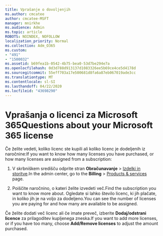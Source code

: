 ```yaml
---
title: Vprašanje o dovoljenjih
ms.author: cmcatee
author: cmcatee-MSFT
manager: mnirkhe
ms.audience: Admin
ms.topic: article
ROBOTS: NOINDEX, NOFOLLOW
localization_priority: Normal
ms.collection: Adm_O365
ms.custom:
- "491"
- "1500032"
ms.assetid: b69fea1b-0542-4b75-bea0-53d7be294e7a
ms.openlocfilehash: 0d3d788d913137d1083326ee5b69ce4ce5d4178d
ms.sourcegitcommit: 55eff703a17e500681d8fa6a87eb067019ade3cc
ms.translationtype: MT
ms.contentlocale: sl-SI
ms.lasthandoff: 04/22/2020
ms.locfileid: "43698290"
---
```

# <a name="questions-about-your-microsoft-365-license"></a><span data-ttu-id="e8f74-102">Vprašanja o licenci za Microsoft 365</span><span class="sxs-lookup"><span data-stu-id="e8f74-102">Questions about your Microsoft 365 license</span></span>

<span data-ttu-id="e8f74-103">Če želite vedeti, koliko licenc ste kupili ali koliko licenc je dodeljenih iz naročnine:</span><span class="sxs-lookup"><span data-stu-id="e8f74-103">If you want to know how many licenses you have purchased, or how many licenses are assigned from a subscription:</span></span>
  
1. <span data-ttu-id="e8f74-104">V skrbniškem središču odprite stran **Obračunavanje** \> [Izdelki in storitve](https://go.microsoft.com/fwlink/p/?linkid=842054).</span><span class="sxs-lookup"><span data-stu-id="e8f74-104">In the admin center, go to the **Billing** \> [Products & services](https://go.microsoft.com/fwlink/p/?linkid=842054) page.</span></span>

2. <span data-ttu-id="e8f74-105">Poiščite naročnino, o kateri želite izvedeti več.</span><span class="sxs-lookup"><span data-stu-id="e8f74-105">Find the subscription you want to know more about.</span></span> <span data-ttu-id="e8f74-106">Ogledate si lahko število licenc, ki jih plačate, in koliko jih je na voljo za dodeljeno.</span><span class="sxs-lookup"><span data-stu-id="e8f74-106">You can see the number of licenses you are paying for and how many are available to be assigned.</span></span>

<span data-ttu-id="e8f74-107">Če želite dodati več licenc ali če imate preveč, izberite **Dodaj/odstrani licence** za prilagoditev kupljenega zneska.</span><span class="sxs-lookup"><span data-stu-id="e8f74-107">If you want to add more licenses, or if you have too many, choose **Add/Remove licenses** to adjust the amount purchased.</span></span>